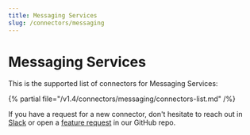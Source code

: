 ```yaml
---
title: Messaging Services
slug: /connectors/messaging
---
```


# Messaging Services

This is the supported list of connectors for Messaging Services:

{% partial file="/v1.4/connectors/messaging/connectors-list.md" /%}

If you have a request for a new connector, don't hesitate to reach out in [Slack](https://slack.meta-mart.org/) or
open a [feature request](https://github.com/meta-mart/MetaMart/issues/new/choose) in our GitHub repo.
